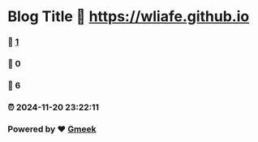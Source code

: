 # Blog Title :link: https://wliafe.github.io 
### :page_facing_up: [1](https://wliafe.github.io/tag.html) 
### :speech_balloon: 0 
### :hibiscus: 6 
### :alarm_clock: 2024-11-20 23:22:11 
### Powered by :heart: [Gmeek](https://github.com/Meekdai/Gmeek)
